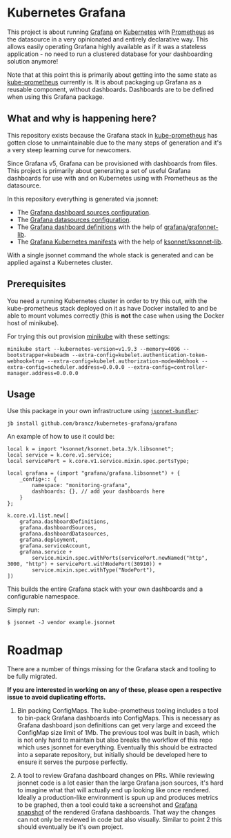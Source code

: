 # Kubernetes Grafana

This project is about running [Grafana](https://grafana.com/) on [Kubernetes](https://kubernetes.io/) with [Prometheus](https://prometheus.io/) as the datasource in a very opinionated and entirely declarative way. This allows easily operating Grafana highly available as if it was a stateless application - no need to run a clustered database for your dashboarding solution anymore!

Note that at this point this is primarily about getting into the same state as [kube-prometheus](https://github.com/coreos/prometheus-operator/tree/master/contrib/kube-prometheus) currently is. It is about packaging up Grafana as a reusable component, without dashboards. Dashboards are to be defined when using this Grafana package.

## What and why is happening here?

This repository exists because the Grafana stack in [kube-prometheus](https://github.com/coreos/prometheus-operator/tree/master/contrib/kube-prometheus) has gotten close to unmaintainable due to the many steps of generation and it's a very steep learning curve for newcomers.

Since Grafana v5, Grafana can be provisioned with dashboards from files. This project is primarily about generating a set of useful Grafana dashboards for use with and on Kubernetes using with Prometheus as the datasource.

In this repository everything is generated via jsonnet:

* The [Grafana dashboard sources configuration](https://github.com/brancz/kubernetes-grafana/blob/master/src/kubernetes-jsonnet/grafana/configs/dashboard-sources/dashboards.jsonnet).
* The [Grafana datasources configuration](https://github.com/brancz/kubernetes-grafana/blob/master/src/kubernetes-jsonnet/grafana/configs/datasources/prometheus.jsonnet).
* The [Grafana dashboard definitions](https://github.com/brancz/kubernetes-grafana/tree/master/src/kubernetes-jsonnet/grafana/configs/dashboard-definitions) with the help of [grafana/grafonnet-lib](https://github.com/grafana/grafonnet-lib).
* The [Grafana Kubernetes manifests](https://github.com/brancz/kubernetes-grafana/tree/master/src/kubernetes-jsonnet/grafana) with the help of [ksonnet/ksonnet-lib](https://github.com/ksonnet/ksonnet-lib).

With a single jsonnet command the whole stack is generated and can be applied against a Kubernetes cluster.

## Prerequisites

You need a running Kubernetes cluster in order to try this out, with the kube-prometheus stack deployed on it as have Docker installed to and be able to mount volumes correctly (this is **not** the case when using the Docker host of minikube).

For trying this out provision [minikube](https://github.com/kubernetes/minikube) with these settings:

```
minikube start --kubernetes-version=v1.9.3 --memory=4096 --bootstrapper=kubeadm --extra-config=kubelet.authentication-token-webhook=true --extra-config=kubelet.authorization-mode=Webhook --extra-config=scheduler.address=0.0.0.0 --extra-config=controller-manager.address=0.0.0.0
```

## Usage

Use this package in your own infrastructure using [`jsonnet-bundler`](https://github.com/jsonnet-bundler/jsonnet-bundler):

```
jb install github.com/brancz/kubernetes-grafana/grafana
```

An example of how to use it could be:

```
local k = import "ksonnet/ksonnet.beta.3/k.libsonnet";
local service = k.core.v1.service;
local servicePort = k.core.v1.service.mixin.spec.portsType;

local grafana = (import "grafana/grafana.libsonnet") + {
    _config+:: {
        namespace: "monitoring-grafana",
        dashboards: {}, // add your dashboards here
    }
};

k.core.v1.list.new([
    grafana.dashboardDefinitions,
    grafana.dashboardSources,
    grafana.dashboardDatasources,
    grafana.deployment,
    grafana.serviceAccount,
    grafana.service +
        service.mixin.spec.withPorts(servicePort.newNamed("http", 3000, "http") + servicePort.withNodePort(30910)) +
        service.mixin.spec.withType("NodePort"),
])
```

This builds the entire Grafana stack with your own dashboards and a configurable namespace.

Simply run:

```
$ jsonnet -J vendor example.jsonnet
```

# Roadmap

There are a number of things missing for the Grafana stack and tooling to be fully migrated.

**If you are interested in working on any of these, please open a respective issue to avoid duplicating efforts.**

1. Bin packing ConfigMaps. The kube-prometheus tooling includes a tool to bin-pack Grafana dashboards into ConfigMaps. This is necessary as Grafana dashboard json definitions can get very large and exceed the ConfigMap size limit of 1Mb. The previous tool was built in bash, which is not only hard to maintain but also breaks the workflow of this repo which uses jsonnet for everything. Eventually this should be extracted into a separate repository, but initially should be developed here to ensure it serves the purpose perfectly.

2. A tool to review Grafana dashboard changes on PRs. While reviewing jsonnet code is a lot easier than the large Grafana json sources, it's hard to imagine what that will actually end up looking like once rendered. Ideally a production-like environment is spun up and produces metrics to be graphed, then a tool could take a screenshot and [Grafana snapshot](http://docs.grafana.org/plugins/developing/snapshot-mode/) of the rendered Grafana dashboards. That way the changes can not only be reviewed in code but also visually. Similar to point 2 this should eventually be it's own project.
